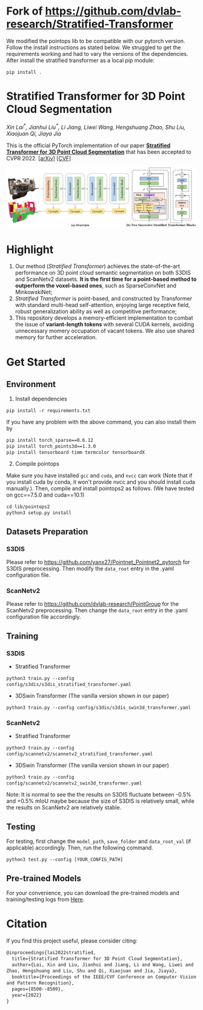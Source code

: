 # Fork of https://github.com/dvlab-research/Stratified-Transformer
We modified the pointops lib to be compatible with our pytorch version. Follow the install instructions as stated below. We struggled to get the requirements working and had to vary the versions of the dependencies. After install the stratified transformer as a local pip module:
```
pip install .
```

# Stratified Transformer for 3D Point Cloud Segmentation
*Xin Lai<sup>\*</sup>, Jianhui Liu<sup>\*</sup>, Li Jiang, Liwei Wang, Hengshuang Zhao, Shu Liu, Xiaojuan Qi, Jiaya Jia*

This is the official PyTorch implementation of our paper [**Stratified Transformer for 3D Point Cloud Segmentation**](https://arxiv.org/pdf/2203.14508.pdf) that has been accepted to CVPR 2022. [\[arXiv\]](https://arxiv.org/pdf/2203.14508.pdf) [\[CVF\]](https://openaccess.thecvf.com/content/CVPR2022/papers/Lai_Stratified_Transformer_for_3D_Point_Cloud_Segmentation_CVPR_2022_paper.pdf)

<div align="center">
  <img src="figs/fig.jpg"/>
</div>

# Highlight 
1. Our method (*Stratified Transformer*) achieves the state-of-the-art performance on 3D point cloud semantic segmentation on both S3DIS and ScanNetv2 datasets. **It is the first time for a point-based method to outperform the voxel-based ones**, such as SparseConvNet and MinkowskiNet;
2. *Stratified Transformer* is point-based, and constructed by Transformer with standard multi-head self-attention, enjoying large receptive field, robust generalization ability as well as competitive performance;
3. This repository develops a memory-efficient implementation to combat the issue of **variant-length tokens** with several CUDA kernels, avoiding unnecessary momery occupation of vacant tokens. We also use shared memory for further acceleration.

# Get Started

## Environment

1. Install dependencies

```
pip install -r requirements.txt
```

If you have any problem with the above command, you can also install them by

```
pip install torch_sparse==0.6.12
pip install torch_points3d==1.3.0
pip install tensorboard timm termcolor tensorboardX
```

2. Compile pointops

Make sure you have installed `gcc` and `cuda`, and `nvcc` can work (Note that if you install cuda by conda, it won't provide nvcc and you should install cuda manually.). Then, compile and install pointops2 as follows. (We have tested on gcc==7.5.0 and cuda==10.1)
```
cd lib/pointops2
python3 setup.py install
```

## Datasets Preparation

### S3DIS
Please refer to https://github.com/yanx27/Pointnet_Pointnet2_pytorch for S3DIS preprocessing. Then modify the `data_root` entry in the .yaml configuration file.

### ScanNetv2
Please refer to https://github.com/dvlab-research/PointGroup for the ScanNetv2 preprocessing. Then change the `data_root` entry in the .yaml configuration file accordingly.

## Training

### S3DIS
- Stratified Transformer
```
python3 train.py --config config/s3dis/s3dis_stratified_transformer.yaml
```

- 3DSwin Transformer (The vanilla version shown in our paper)
```
python3 train.py --config config/s3dis/s3dis_swin3d_transformer.yaml
```

### ScanNetv2
- Stratified Transformer
```
python3 train.py --config config/scannetv2/scannetv2_stratified_transformer.yaml
```

- 3DSwin Transformer (The vanilla version shown in our paper)
```
python3 train.py --config config/scannetv2/scannetv2_swin3d_transformer.yaml
```

Note: It is normal to see the the results on S3DIS fluctuate between -0.5\% and +0.5\% mIoU maybe because the size of S3DIS is relatively small, while the results on ScanNetv2 are relatively stable.

## Testing
For testing, first change the `model_path`, `save_folder` and `data_root_val` (if applicable) accordingly. Then, run the following command. 
```
python3 test.py --config [YOUR_CONFIG_PATH]
```

## Pre-trained Models

For your convenience, you can download the pre-trained models and training/testing logs from [Here](https://mycuhk-my.sharepoint.com/:f:/g/personal/1155154502_link_cuhk_edu_hk/EihXWr_HEnJIvR_M0_YRbSgBV-6VEIhmbOA9TMyCmKH35Q?e=hLAPNi).


# Citation
If you find this project useful, please consider citing:

```
@inproceedings{lai2022stratified,
  title={Stratified Transformer for 3D Point Cloud Segmentation},
  author={Lai, Xin and Liu, Jianhui and Jiang, Li and Wang, Liwei and Zhao, Hengshuang and Liu, Shu and Qi, Xiaojuan and Jia, Jiaya},
  booktitle={Proceedings of the IEEE/CVF Conference on Computer Vision and Pattern Recognition},
  pages={8500--8509},
  year={2022}
}
```
